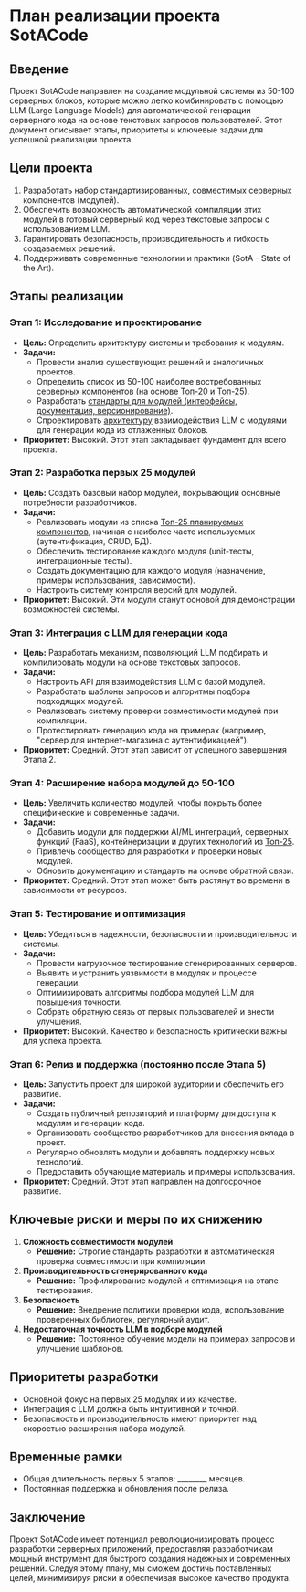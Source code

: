 # План реализации проекта SotACode

## Введение
Проект SotACode направлен на создание модульной системы из 50-100 серверных блоков, которые можно легко комбинировать с помощью LLM (Large Language Models) для автоматической генерации серверного кода на основе текстовых запросов пользователей. Этот документ описывает этапы, приоритеты и ключевые задачи для успешной реализации проекта.

## Цели проекта
1. Разработать набор стандартизированных, совместимых серверных компонентов (модулей).
2. Обеспечить возможность автоматической компиляции этих модулей в готовый серверный код через текстовые запросы с использованием LLM.
3. Гарантировать безопасность, производительность и гибкость создаваемых решений.
4. Поддерживать современные технологии и практики (SotA - State of the Art).

## Этапы реализации

### Этап 1: Исследование и проектирование 
- **Цель:** Определить архитектуру системы и требования к модулям.
- **Задачи:**
  - Провести анализ существующих решений и аналогичных проектов.
  - Определить список из 50-100 наиболее востребованных серверных компонентов (на основе [Топ-20](top-20.md) и [Топ-25](top-25-list.md)).
  - Разработать [стандарты для модулей (интерфейсы, документация, версионирование)](module_standards.md).
  - Спроектировать [архитектуру](interaction.md) взаимодействия LLM с модулями для генерации кода из отлаженных блоков.
- **Приоритет:** Высокий. Этот этап закладывает фундамент для всего проекта.

### Этап 2: Разработка первых 25 модулей
- **Цель:** Создать базовый набор модулей, покрывающий основные потребности разработчиков.
- **Задачи:**
  - Реализовать модули из списка [Топ-25 планируемых компонентов](top-25-list.md), начиная с наиболее часто используемых (аутентификация, CRUD, БД).
  - Обеспечить тестирование каждого модуля (unit-тесты, интеграционные тесты).
  - Создать документацию для каждого модуля (назначение, примеры использования, зависимости).
  - Настроить систему контроля версий для модулей.
- **Приоритет:** Высокий. Эти модули станут основой для демонстрации возможностей системы.

### Этап 3: Интеграция с LLM для генерации кода 
- **Цель:** Разработать механизм, позволяющий LLM подбирать и компилировать модули на основе текстовых запросов.
- **Задачи:**
  - Настроить API для взаимодействия LLM с базой модулей.
  - Разработать шаблоны запросов и алгоритмы подбора подходящих модулей.
  - Реализовать систему проверки совместимости модулей при компиляции.
  - Протестировать генерацию кода на примерах (например, "сервер для интернет-магазина с аутентификацией").
- **Приоритет:** Средний. Этот этап зависит от успешного завершения Этапа 2.

### Этап 4: Расширение набора модулей до 50-100 
- **Цель:** Увеличить количество модулей, чтобы покрыть более специфические и современные задачи.
- **Задачи:**
  - Добавить модули для поддержки AI/ML интеграций, серверных функций (FaaS), контейнеризации и других технологий из [Топ-25](top-25-list.md).
  - Привлечь сообщество для разработки и проверки новых модулей.
  - Обновить документацию и стандарты на основе обратной связи.
- **Приоритет:** Средний. Этот этап может быть растянут во времени в зависимости от ресурсов.

### Этап 5: Тестирование и оптимизация 
- **Цель:** Убедиться в надежности, безопасности и производительности системы.
- **Задачи:**
  - Провести нагрузочное тестирование сгенерированных серверов.
  - Выявить и устранить уязвимости в модулях и процессе генерации.
  - Оптимизировать алгоритмы подбора модулей LLM для повышения точности.
  - Собрать обратную связь от первых пользователей и внести улучшения.
- **Приоритет:** Высокий. Качество и безопасность критически важны для успеха проекта.

### Этап 6: Релиз и поддержка (постоянно после Этапа 5)
- **Цель:** Запустить проект для широкой аудитории и обеспечить его развитие.
- **Задачи:**
  - Создать публичный репозиторий и платформу для доступа к модулям и генерации кода.
  - Организовать сообщество разработчиков для внесения вклада в проект.
  - Регулярно обновлять модули и добавлять поддержку новых технологий.
  - Предоставить обучающие материалы и примеры использования.
- **Приоритет:** Средний. Этот этап направлен на долгосрочное развитие.

## Ключевые риски и меры по их снижению
1. **Сложность совместимости модулей**
   - **Решение:** Строгие стандарты разработки и автоматическая проверка совместимости при компиляции.
2. **Производительность сгенерированного кода**
   - **Решение:** Профилирование модулей и оптимизация на этапе тестирования.
3. **Безопасность**
   - **Решение:** Внедрение политики проверки кода, использование проверенных библиотек, регулярный аудит.
4. **Недостаточная точность LLM в подборе модулей**
   - **Решение:** Постоянное обучение модели на примерах запросов и улучшение шаблонов.

## Приоритеты разработки
- Основной фокус на первых 25 модулях и их качестве.
- Интеграция с LLM должна быть интуитивной и точной.
- Безопасность и производительность имеют приоритет над скоростью расширения набора модулей.

## Временные рамки
- Общая длительность первых 5 этапов: ________ месяцев.
- Постоянная поддержка и обновления после релиза.

## Заключение
Проект SotACode имеет потенциал революционизировать процесс разработки серверных приложений, предоставляя разработчикам мощный инструмент для быстрого создания надежных и современных решений. Следуя этому плану, мы сможем достичь поставленных целей, минимизируя риски и обеспечивая высокое качество продукта.
